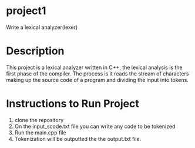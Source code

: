 # project1
Write a lexical analyzer(lexer) 

# Description
This project is a lexical analyzer written in C++, the lexical analysis is the first phase of the compiler. The process is it reads the stream of characters making up the source code of a program and dividing the input into tokens.

# Instructions to Run Project
1. clone the repository
2. On the input_scode.txt file you can write any code to be tokenized
3. Run the main.cpp file 
4. Tokenization will be outputted the the output.txt file.

